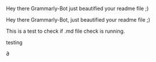 Hey there Grammarly-Bot just beautified your readme file ;) 

 

Hey there Grammarly-Bot, just beautified your readme file ;)

This is a test to check if .md file check is running.

testing

∂